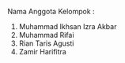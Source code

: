 Nama Anggota Kelompok :
1. Muhammad Ikhsan Izra Akbar
2. Muhammad Rifai
3. Rian Taris Agusti
4. Zamir Harifitra
